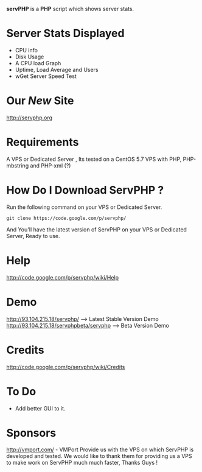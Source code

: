 **servPHP** is a **PHP** script which shows server stats.

# Server Stats Displayed #
  * CPU info
  * Disk Usage
  * A CPU load Graph
  * Uptime, Load Average and Users
  * wGet Server Speed Test

# Our _New_ Site #
http://servphp.org

# Requirements #
A VPS or Dedicated Server , Its tested on a CentOS 5.7 VPS with PHP, PHP-mbstring and PHP-xml (?)

# How Do I Download ServPHP ? #

Run the following command on your VPS or Dedicated Server.
```
git clone https://code.google.com/p/servphp/
```

And You'll have the latest version of ServPHP on your VPS or Dedicated Server, Ready to use.

# Help #
http://code.google.com/p/servphp/wiki/Help

# Demo #
http://93.104.215.18/servphp/ --> Latest Stable Version Demo
http://93.104.215.18/servphpbeta/servphp --> Beta Version Demo


# Credits #
http://code.google.com/p/servphp/wiki/Credits


# To Do #
  * Add better GUI to it.

# Sponsors #
http://vmport.com/ - VMPort Provide us with the VPS on which ServPHP is developed and tested. We would like to thank them for providing us a VPS to make work on ServPHP much much faster, Thanks Guys !
